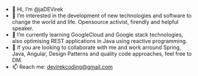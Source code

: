 - 👋 Hi, I’m @jaDEVirek
- 👀 I’m interested in the development of new technologies and software to change the world and life.
      Opensource activist, firendly and helpful speaker. 
- 🌱 I’m currently learning GoogleCloud and Google stack technologies, also optimising REST applications in Java using reactive programming.
- 💞️ If you are looking to collaborate with me and work 
      arround Spring, Java, Angular, Design Patterns and quality code approaches, feel free to DM.
- 📫 Reach me: devirekcoding@gmail.com

<!---
jaDEVirek/jaDEVirek is a ✨ special ✨ repository because its `README.md` (this file) appears on your GitHub profile.
You can click the Preview link to take a look at your changes.
--->
